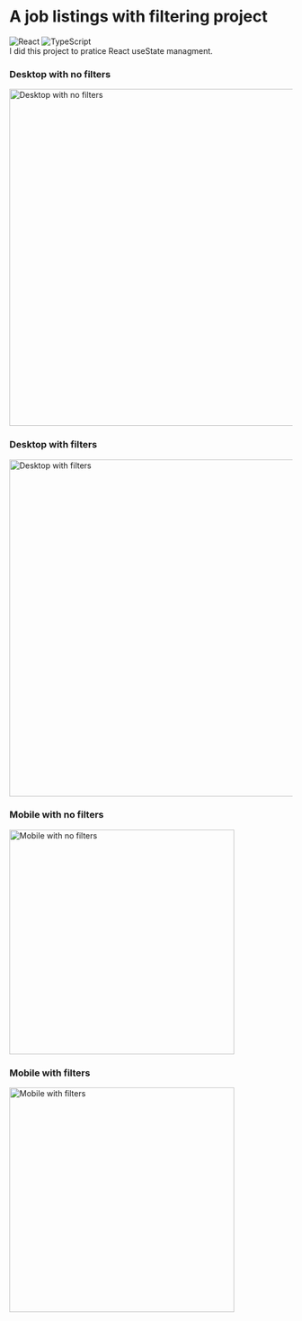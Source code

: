# A job listings with filtering project
![React](https://img.shields.io/badge/react-%2320232a.svg?style=for-the-badge&logo=react&logoColor=%2361DAFB) ![TypeScript](https://img.shields.io/badge/typescript-%23007ACC.svg?style=for-the-badge&logo=typescript&logoColor=white) <br />
I did this project to pratice React useState managment.

### Desktop with no filters
<img src="https://github.com/dev-david-alves/Job-listings-with-filtering/blob/main/src/design/desktop-design.jpg" alt="Desktop with no filters" style="height: auto; width:600px;"/>

### Desktop with filters
<img src="https://github.com/dev-david-alves/Job-listings-with-filtering/blob/main/src/design/active-states.jpg" alt="Desktop with filters" style="height: auto; width:600px;"/>

### Mobile with no filters
<img src="https://github.com/dev-david-alves/Job-listings-with-filtering/blob/main/src/design/mobile-design.jpg" alt="Mobile with no filters" style="height: auto; width:400px;"/>

### Mobile with filters
<img src="https://github.com/dev-david-alves/Job-listings-with-filtering/blob/main/src/design/mobile-with-filters.jpg" alt="Mobile with filters" style="height: auto; width:400px;"/>

